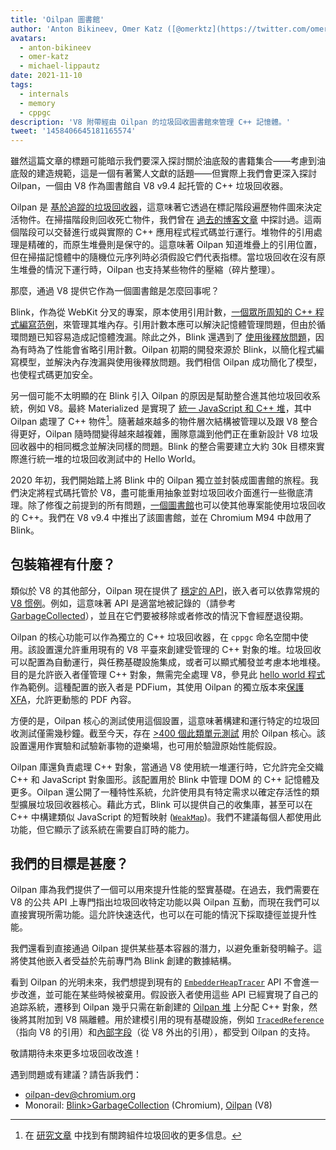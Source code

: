 ```yaml
---
title: 'Oilpan 圖書館'
author: 'Anton Bikineev, Omer Katz ([@omerktz](https://twitter.com/omerktz)), 和 Michael Lippautz ([@mlippautz](https://twitter.com/mlippautz)), 高效能與有效的檔案搬運者'
avatars:
  - anton-bikineev
  - omer-katz
  - michael-lippautz
date: 2021-11-10
tags:
  - internals
  - memory
  - cppgc
description: 'V8 附帶經由 Oilpan 的垃圾回收圖書館來管理 C++ 記憶體。'
tweet: '1458406645181165574'
---
```


雖然這篇文章的標題可能暗示我們要深入探討關於油底殼的書籍集合——考慮到油底殼的建造規範，這是一個有著驚人文獻的話題——但實際上我們會更深入探討 Oilpan，一個由 V8 作為圖書館自 V8 v9.4 起托管的 C++ 垃圾回收器。

<!--truncate-->
Oilpan 是 [基於追蹤的垃圾回收器](https://en.wikipedia.org/wiki/Tracing_garbage_collection)，這意味著它透過在標記階段遍歷物件圖來決定活物件。在掃描階段則回收死亡物件，我們曾在 [過去的博客文章](https://v8.dev/blog/high-performance-cpp-gc) 中探討過。這兩個階段可以交替進行或與實際的 C++ 應用程式程式碼並行運行。堆物件的引用處理是精確的，而原生堆疊則是保守的。這意味著 Oilpan 知道堆疊上的引用位置，但在掃描記憶體中的隨機位元序列時必須假設它們代表指標。當垃圾回收在沒有原生堆疊的情況下運行時，Oilpan 也支持某些物件的壓縮（碎片整理）。

那麼，通過 V8 提供它作為一個圖書館是怎麼回事呢？

Blink，作為從 WebKit 分叉的專案，原本使用引用計數，[一個眾所周知的 C++ 程式編寫范例](https://en.cppreference.com/w/cpp/memory/shared_ptr)，來管理其堆內存。引用計數本應可以解決記憶體管理問題，但由於循環問題已知容易造成記憶體洩漏。除此之外，Blink 還遇到了 [使用後釋放問題](https://en.wikipedia.org/wiki/Dangling_pointer)，因為有時為了性能會省略引用計數。Oilpan 初期的開發來源於 Blink，以簡化程式編寫模型，並解決內存洩漏與使用後釋放問題。我們相信 Oilpan 成功簡化了模型，也使程式碼更加安全。

另一個可能不太明顯的在 Blink 引入 Oilpan 的原因是幫助整合進其他垃圾回收系統，例如 V8。最終 Materialized 是實現了 [統一 JavaScript 和 C++ 堆](https://v8.dev/blog/tracing-js-dom)，其中 Oilpan 處理了 C++ 物件[^1]。隨著越來越多的物件層次結構被管理以及跟 V8 整合得更好，Oilpan 隨時間變得越來越複雜，團隊意識到他們正在重新設計 V8 垃圾回收器中的相同概念並解決同樣的問題。Blink 的整合需要建立大約 30k 目標來實際進行統一堆的垃圾回收測試中的 Hello World。

2020 年初，我們開始踏上將 Blink 中的 Oilpan 獨立並封裝成圖書館的旅程。我們決定將程式碼托管於 V8，盡可能重用抽象並對垃圾回收介面進行一些徹底清理。除了修復之前提到的所有問題，[一個圖書館](https://docs.google.com/document/d/1ylZ25WF82emOwmi_Pg-uU6BI1A-mIbX_MG9V87OFRD8/)也可以使其他專案能使用垃圾回收的 C++。我們在 V8 v9.4 中推出了該圖書館，並在 Chromium M94 中啟用了 Blink。

## 包裝箱裡有什麼？

類似於 V8 的其他部分，Oilpan 現在提供了 [穩定的 API](https://chromium.googlesource.com/v8/v8.git/+/HEAD/include/cppgc/)，嵌入者可以依靠常規的 [V8 惯例](https://v8.dev/docs/api)。例如，這意味著 API 是適當地被記錄的（請參考 [GarbageCollected](https://chromium.googlesource.com/v8/v8.git/+/main/include/cppgc/garbage-collected.h#17)），並且在它們要被移除或者修改的情況下會經歷退役期。

Oilpan 的核心功能可以作為獨立的 C++ 垃圾回收器，在 `cppgc` 命名空間中使用。該設置還允許重用現有的 V8 平臺來創建受管理的 C++ 對象的堆。垃圾回收可以配置為自動運行，與任務基礎設施集成，或者可以顯式觸發並考慮本地堆棧。目的是允許嵌入者僅管理 C++ 對象，無需完全處理 V8，參見此 [hello world 程式](https://chromium.googlesource.com/v8/v8.git/+/main/samples/cppgc/hello-world.cc) 作為範例。這種配置的嵌入者是 PDFium，其使用 Oilpan 的獨立版本來[保護 XFA](https://groups.google.com/a/chromium.org/g/chromium-dev/c/RAqBXZWsADo/m/9NH0uGqCAAAJ?utm_medium=email&utm_source=footer)，允許更動態的 PDF 內容。

方便的是，Oilpan 核心的測試使用這個設置，這意味著構建和運行特定的垃圾回收測試僅需幾秒鐘。截至今天，存在 [>400 個此類單元測試](https://source.chromium.org/chromium/chromium/src/+/main:v8/test/unittests/heap/cppgc/) 用於 Oilpan 核心。該設置還用作實驗和試驗新事物的遊樂場，也可用於驗證原始性能假設。

Oilpan 庫還負責處理 C++ 對象，當通過 V8 使用統一堆運行時，它允許完全交織 C++ 和 JavaScript 對象圖形。該配置用於 Blink 中管理 DOM 的 C++ 記憶體及更多。Oilpan 還公開了一種特性系統，允許使用具有特定需求以確定存活性的類型擴展垃圾回收器核心。藉此方式，Blink 可以提供自己的收集庫，甚至可以在 C++ 中構建類似 JavaScript 的短暫映射 ([`WeakMap`](https://developer.mozilla.org/en-US/docs/Web/JavaScript/Reference/Global_Objects/WeakMap))。我們不建議每個人都使用此功能，但它顯示了該系統在需要自訂時的能力。

## 我們的目標是甚麼？

Oilpan 庫為我們提供了一個可以用來提升性能的堅實基礎。在過去，我們需要在 V8 的公共 API 上專門指出垃圾回收特定功能以與 Oilpan 互動，而現在我們可以直接實現所需功能。這允許快速迭代，也可以在可能的情況下採取捷徑並提升性能。

我們還看到直接通過 Oilpan 提供某些基本容器的潛力，以避免重新發明輪子。這將使其他嵌入者受益於先前專門為 Blink 創建的數據結構。

看到 Oilpan 的光明未來，我們想提到現有的 [`EmbedderHeapTracer`](https://source.chromium.org/chromium/chromium/src/+/main:v8/include/v8-embedder-heap.h;l=75) API 不會進一步改進，並可能在某些時候被棄用。假設嵌入者使用這些 API 已經實現了自己的追踪系統，遷移到 Oilpan 幾乎只需在新創建的 [Oilpan 堆](https://source.chromium.org/chromium/chromium/src/+/main:v8/include/v8-cppgc.h;l=91) 上分配 C++ 對象，然後將其附加到 V8 隔離體。用於建模引用的現有基礎設施，例如 [`TracedReference`](https://source.chromium.org/chromium/chromium/src/+/main:v8/include/v8-traced-handle.h;l=334)（指向 V8 的引用）和[內部字段](https://source.chromium.org/chromium/chromium/src/+/main:v8/include/v8-object.h;l=502)（從 V8 外出的引用），都受到 Oilpan 的支持。

敬請期待未來更多垃圾回收改進！

遇到問題或有建議？請告訴我們：

- [oilpan-dev@chromium.org](mailto:oilpan-dev@chromium.org)
- Monorail: [Blink>GarbageCollection](https://bugs.chromium.org/p/chromium/issues/entry?template=Defect+report+from+user&components=Blink%3EGarbageCollection) (Chromium), [Oilpan](https://bugs.chromium.org/p/v8/issues/entry?template=Defect+report+from+user&components=Oilpan) (V8)

[^1]: 在 [研究文章](https://research.google/pubs/pub48052/) 中找到有關跨組件垃圾回收的更多信息。
